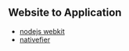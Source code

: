 ## Website to Application
* [nodejs webkit][1]
* [nativefier][2]

[1]: https://github.com/nwjs/nw.js/
[2]: https://github.com/jiahaog/nativefier
